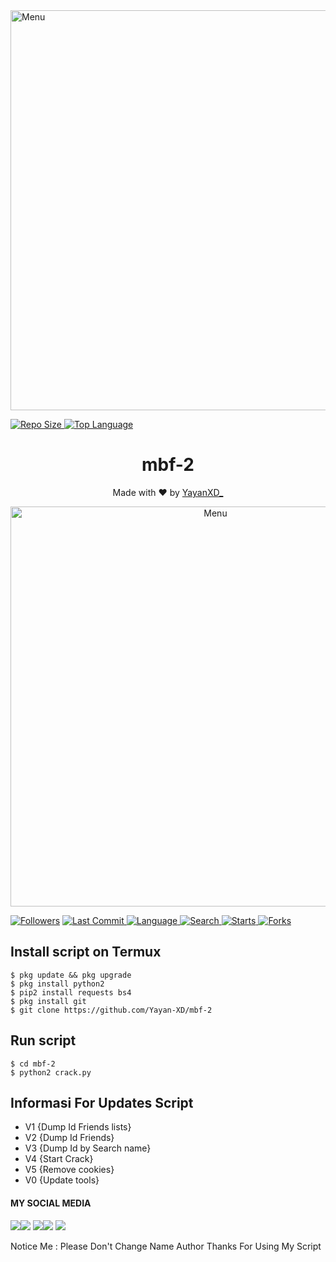 <img src="https://github.com/Yayan-XD/mbf-2/blob/main/Ngentod/wallpaperbetter_(1).jpg" width="640" title="Menu" alt="Menu">
</p>
 <a href="https://github.com/Yayan-XD/mbf-2">
    <img alt="Repo Size" src="https://img.shields.io/github/repo-size/Yayan-XD/mbf-2.svg"/>
  </a>
  <a href="https://github.com/Yayan-XD/mbf-2">
    <img alt="Top Language" src="https://img.shields.io/github/languages/top/Yayan-XD/mbf-2.svg"/>
  </a>

<h1 align="center">
  mbf-2
</h1>
</div>
<p align="center">
  Made with ❤️ by <a href="https://github.com/anggaxd">YayanXD_</a>
</p>
<p align="center">
 <img src="https://github.com/Yayan-XD/mbf-2/blob/main/Ngentod/kontol.png" width="640" title="Menu" alt="Menu">
</p>

<a href="https://github.com/Yayan-XD/followers">
<img title="Followers" src="https://img.shields.io/github/followers/Yayan-XD?label=Followers&color=blue&style=flat-square"></a>
<a href="https://github.com/Yayan-XD/termux-style/stargazers/">
  <a href="https://github.com/Yayan-XD/mbf-2">
    <img alt="Last Commit" src="https://img.shields.io/github/last-commit/Yayan-XD/mbf-2.svg"/>
  </a>
  <a href="https://github.com/Yayan-XD/mbf-2">
    <img alt="Language" src="https://img.shields.io/github/languages/count/Yayan-XD/mbf-2.svg"/>
  </a>
  <a href="https://github.com/Yayan-XD/mbf-2">
    <img alt="Search" src="https://img.shields.io/github/search/Yayan-XD/Craker/mbf-2.svg"/>
  </a>
  <a href="https://github.com/Yayan-XD/mbf-2">
    <img alt="Starts" src="https://img.shields.io/github/stars/Yayan-XD/mbf-2.svg"/>
  </a>
  <a href="https://github.com/Yayan-XD/mbf-2">
    <img alt="Forks" src="https://img.shields.io/github/forks/Yayan-XD/mbf-2.svg"/>
  </a>
</div>
<p align="center">

## Install script on Termux
```
$ pkg update && pkg upgrade
$ pkg install python2
$ pip2 install requests bs4
$ pkg install git
$ git clone https://github.com/Yayan-XD/mbf-2
```

## Run script
```
$ cd mbf-2
$ python2 crack.py
```

## Informasi For Updates Script
* V1 {Dump Id Friends lists}
* V2 {Dump Id Friends}
* V3 {Dump Id by Search name}
* V4 {Start Crack}
* V5 {Remove cookies}
* V0 {Update tools}

#### MY SOCIAL MEDIA

[![](https://img.shields.io/badge/Github-black?logo=Github&logoColor=black&labelColor=white)](https://github.com/Yayan-XD)[![](https://img.shields.io/badge/Twitter-blue?logo=Twitter&logoColor=White&labelColor=white)](https://mobile.twitter.com/moch_xd)
[![](https://img.shields.io/badge/Facebook-blue?logo=Facebook&logoColor=blue&labelColor=white)](https://www.facebook.com/KM39453)[![](https://img.shields.io/badge/Instagram-red?logo=Instagram&logoColor=red&labelColor=white)](https://www.instagram.com/yayanxd_/) [![](https://img.shields.io/badge/Whatsapp-CHAT-red?logo=Whatsapp&logoColor=green&labelColor=white)](https://wa.me/6285603036683?text=Asalamualaikum+bang)

Notice Me : Please Don't Change Name Author
Thanks For Using My Script
